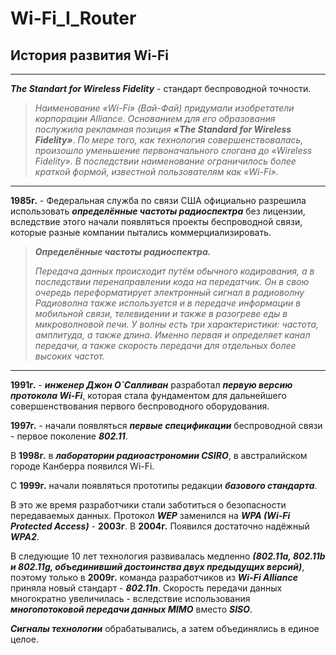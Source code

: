 # Wi-Fi_I_Router

## История развития Wi-Fi
***
***The Standart for Wireless Fidelity*** - стандарт 
беспроводной точности.

> *Наименование «Wi-Fi» (Вай-Фай) придумали изобретатели корпорации Alliance. Основанием для его образования послужила рекламная позиция* ***«The Standard for Wireless Fidelity»***. *По мере того, как технология совершенствовалась, произошло уменьшение первоначального слогана до «Wireless Fidelity». В последствии наименование ограничилось более краткой формой, известной пользователям как «Wi-Fi».*
***
**1985г.** - Федеральная служба по связи США 
официально разрешила использовать ***определённые
частоты радиоспектра*** без лицензии, вследствие 
этого начали появляться проекты беспроводной связи, 
которые разные компании пытались
коммерциализировать.

> ***Определённые частоты радиоспектра.***
> 
> *Передача данных происходит путём обычного*
> *кодирования, а в последствии перенаправлении кода* 
> *на передатчик. Он в свою очередь переформатирует* 
> *электронный сигнал в радиоволну Радиоволна также* 
> *используется и в передаче информации в мобильной* 
> *связи, телевидении и также в разогреве еды в* 
> *микроволновой печи. У волны есть три* 
> *характеристики: частота, амплитуда, а также* 
> *длина. Именно первая и определяет канал передачи,* 
> *а также скорость передачи для отдельных более* 
> *высоких частот.*
***
**1991г.** - ***инженер Джон О`Салливан*** разработал 
***первую версию протокола Wi-Fi***, которая стала 
фундаментом для дальнейшего совершенствования 
первого беспроводного оборудования.

**1997г.** - начали появляться ***первые спецификации*** беспроводной 
связи - первое поколение ***802.11***.

В **1998г.** в ***лаборатории радиоастрономии CSIRO***, 
в австралийском городе Канберра появился Wi-Fi. 

С **1999г.** начали появляться прототипы редакции 
***базового стандарта***.

В это же время разработчики стали заботиться о 
безопасности передаваемых данных. Протокол 
***WEP*** заменился на ***WPA (Wi-Fi Protected 
Access)*** - **2003г**. В **2004г.** Появился 
достаточно надёжный ***WPA2***.

В следующие 10 лет технология развивалась медленно 
***(802.11a, 802.11b и 802.11g, объединивший достоинства двух предыдущих версий)***, поэтому только 
в **2009г.** команда разработчиков из ***Wi-Fi 
Alliance*** приняла новый стандарт - ***802.11n***. 
Скорость передачи данных многократно увеличилась - 
вследствие использования ***многопотоковой передачи 
данных MIMO*** вместо ***SISO***.

***Сигналы технологии*** обрабатывались, а затем 
объединялись в единое целое.
